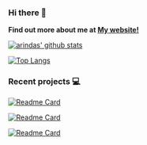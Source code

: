 ### Hi there 👋

**Find out more about me at [My website!](https://korigamik.github.io/korigamik/)**

[![arindas' github stats](https://github-readme-stats-chi-tan.vercel.app/api?username=korigamik&include_all_commits=true&show_icons=true&hide_title=true&hide_border=true&theme=dark)](https://github.com/korigamik)

[![Top Langs](https://github-readme-stats-chi-tan.vercel.app/api/top-langs/?username=korigamik&langs_count=10&layout=compact&theme=dark&hide_border=true)](https://github.com/korigamik)

<!--
**KorigamiK/korigamik** is a ✨ _special_ ✨ repository because its `README.md` (this file) appears on your GitHub profile.

Here are some ideas to get you started:

- 🔭 I’m currently working on ...
- 🌱 I’m currently learning ...
- 👯 I’m looking to collaborate on ...
- 🤔 I’m looking for help with ...
- 💬 Ask me about ...
- 📫 How to reach me: ...
- 😄 Pronouns: ...
- ⚡ Fun fact: ...
-->

### Recent projects :computer:
[![Readme Card](https://github-readme-stats-chi-tan.vercel.app/api/pin/?username=korigamik&repo=mangu&theme=dark&hide_border=false)](https://github.com/korigamik/mangu)

[![Readme Card](https://github-readme-stats-chi-tan.vercel.app/api/pin/?username=korigamik&repo=media-tools&theme=dark&hide_border=false)](https://github.com/korigamik/media-tools)

[![Readme Card](https://github-readme-stats-chi-tan.vercel.app/api/pin/?username=korigamik&repo=kickassanime-downloader&theme=dark&hide_border=false)](https://github.com/korigamik/kickassanime-downloader)
